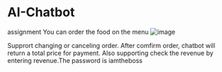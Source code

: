 # AI-Chatbot
 assignment
You can order the food on the menu
![image](https://user-images.githubusercontent.com/70090318/119245875-2a670e80-bbaf-11eb-8acf-0feadd51e18c.png)




Supprort changing or canceling order.
After comfirm order, chatbot will return a total price for payment.
 Also supporting check the revenue by entering revenue.The password is iamtheboss
